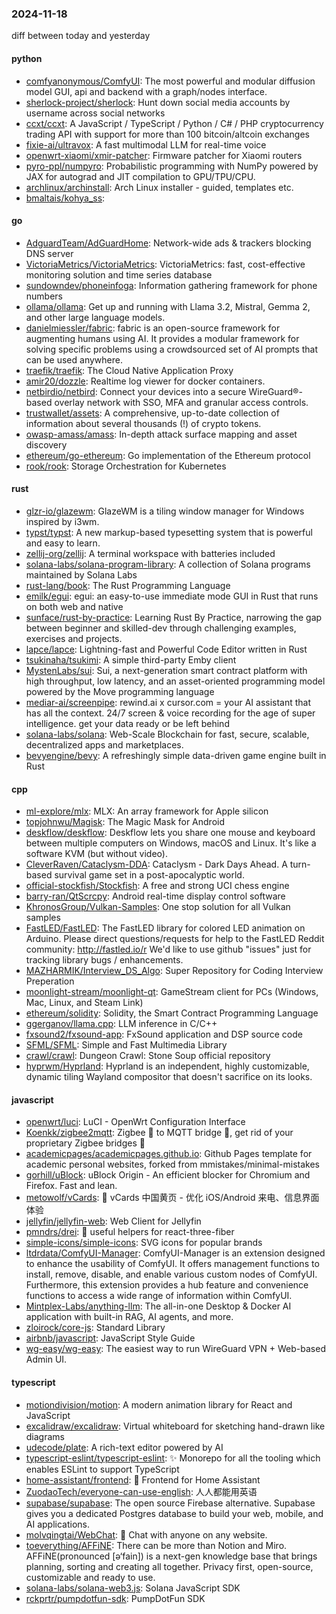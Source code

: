 ### 2024-11-18
diff between today and yesterday

#### python
* [comfyanonymous/ComfyUI](https://github.com/comfyanonymous/ComfyUI): The most powerful and modular diffusion model GUI, api and backend with a graph/nodes interface.
* [sherlock-project/sherlock](https://github.com/sherlock-project/sherlock): Hunt down social media accounts by username across social networks
* [ccxt/ccxt](https://github.com/ccxt/ccxt): A JavaScript / TypeScript / Python / C# / PHP cryptocurrency trading API with support for more than 100 bitcoin/altcoin exchanges
* [fixie-ai/ultravox](https://github.com/fixie-ai/ultravox): A fast multimodal LLM for real-time voice
* [openwrt-xiaomi/xmir-patcher](https://github.com/openwrt-xiaomi/xmir-patcher): Firmware patcher for Xiaomi routers
* [pyro-ppl/numpyro](https://github.com/pyro-ppl/numpyro): Probabilistic programming with NumPy powered by JAX for autograd and JIT compilation to GPU/TPU/CPU.
* [archlinux/archinstall](https://github.com/archlinux/archinstall): Arch Linux installer - guided, templates etc.
* [bmaltais/kohya_ss](https://github.com/bmaltais/kohya_ss): 

#### go
* [AdguardTeam/AdGuardHome](https://github.com/AdguardTeam/AdGuardHome): Network-wide ads & trackers blocking DNS server
* [VictoriaMetrics/VictoriaMetrics](https://github.com/VictoriaMetrics/VictoriaMetrics): VictoriaMetrics: fast, cost-effective monitoring solution and time series database
* [sundowndev/phoneinfoga](https://github.com/sundowndev/phoneinfoga): Information gathering framework for phone numbers
* [ollama/ollama](https://github.com/ollama/ollama): Get up and running with Llama 3.2, Mistral, Gemma 2, and other large language models.
* [danielmiessler/fabric](https://github.com/danielmiessler/fabric): fabric is an open-source framework for augmenting humans using AI. It provides a modular framework for solving specific problems using a crowdsourced set of AI prompts that can be used anywhere.
* [traefik/traefik](https://github.com/traefik/traefik): The Cloud Native Application Proxy
* [amir20/dozzle](https://github.com/amir20/dozzle): Realtime log viewer for docker containers.
* [netbirdio/netbird](https://github.com/netbirdio/netbird): Connect your devices into a secure WireGuard®-based overlay network with SSO, MFA and granular access controls.
* [trustwallet/assets](https://github.com/trustwallet/assets): A comprehensive, up-to-date collection of information about several thousands (!) of crypto tokens.
* [owasp-amass/amass](https://github.com/owasp-amass/amass): In-depth attack surface mapping and asset discovery
* [ethereum/go-ethereum](https://github.com/ethereum/go-ethereum): Go implementation of the Ethereum protocol
* [rook/rook](https://github.com/rook/rook): Storage Orchestration for Kubernetes

#### rust
* [glzr-io/glazewm](https://github.com/glzr-io/glazewm): GlazeWM is a tiling window manager for Windows inspired by i3wm.
* [typst/typst](https://github.com/typst/typst): A new markup-based typesetting system that is powerful and easy to learn.
* [zellij-org/zellij](https://github.com/zellij-org/zellij): A terminal workspace with batteries included
* [solana-labs/solana-program-library](https://github.com/solana-labs/solana-program-library): A collection of Solana programs maintained by Solana Labs
* [rust-lang/book](https://github.com/rust-lang/book): The Rust Programming Language
* [emilk/egui](https://github.com/emilk/egui): egui: an easy-to-use immediate mode GUI in Rust that runs on both web and native
* [sunface/rust-by-practice](https://github.com/sunface/rust-by-practice): Learning Rust By Practice, narrowing the gap between beginner and skilled-dev through challenging examples, exercises and projects.
* [lapce/lapce](https://github.com/lapce/lapce): Lightning-fast and Powerful Code Editor written in Rust
* [tsukinaha/tsukimi](https://github.com/tsukinaha/tsukimi): A simple third-party Emby client
* [MystenLabs/sui](https://github.com/MystenLabs/sui): Sui, a next-generation smart contract platform with high throughput, low latency, and an asset-oriented programming model powered by the Move programming language
* [mediar-ai/screenpipe](https://github.com/mediar-ai/screenpipe): rewind.ai x cursor.com = your AI assistant that has all the context. 24/7 screen & voice recording for the age of super intelligence. get your data ready or be left behind
* [solana-labs/solana](https://github.com/solana-labs/solana): Web-Scale Blockchain for fast, secure, scalable, decentralized apps and marketplaces.
* [bevyengine/bevy](https://github.com/bevyengine/bevy): A refreshingly simple data-driven game engine built in Rust

#### cpp
* [ml-explore/mlx](https://github.com/ml-explore/mlx): MLX: An array framework for Apple silicon
* [topjohnwu/Magisk](https://github.com/topjohnwu/Magisk): The Magic Mask for Android
* [deskflow/deskflow](https://github.com/deskflow/deskflow): Deskflow lets you share one mouse and keyboard between multiple computers on Windows, macOS and Linux. It's like a software KVM (but without video).
* [CleverRaven/Cataclysm-DDA](https://github.com/CleverRaven/Cataclysm-DDA): Cataclysm - Dark Days Ahead. A turn-based survival game set in a post-apocalyptic world.
* [official-stockfish/Stockfish](https://github.com/official-stockfish/Stockfish): A free and strong UCI chess engine
* [barry-ran/QtScrcpy](https://github.com/barry-ran/QtScrcpy): Android real-time display control software
* [KhronosGroup/Vulkan-Samples](https://github.com/KhronosGroup/Vulkan-Samples): One stop solution for all Vulkan samples
* [FastLED/FastLED](https://github.com/FastLED/FastLED): The FastLED library for colored LED animation on Arduino. Please direct questions/requests for help to the FastLED Reddit community: http://fastled.io/r We'd like to use github "issues" just for tracking library bugs / enhancements.
* [MAZHARMIK/Interview_DS_Algo](https://github.com/MAZHARMIK/Interview_DS_Algo): Super Repository for Coding Interview Preperation
* [moonlight-stream/moonlight-qt](https://github.com/moonlight-stream/moonlight-qt): GameStream client for PCs (Windows, Mac, Linux, and Steam Link)
* [ethereum/solidity](https://github.com/ethereum/solidity): Solidity, the Smart Contract Programming Language
* [ggerganov/llama.cpp](https://github.com/ggerganov/llama.cpp): LLM inference in C/C++
* [fxsound2/fxsound-app](https://github.com/fxsound2/fxsound-app): FxSound application and DSP source code
* [SFML/SFML](https://github.com/SFML/SFML): Simple and Fast Multimedia Library
* [crawl/crawl](https://github.com/crawl/crawl): Dungeon Crawl: Stone Soup official repository
* [hyprwm/Hyprland](https://github.com/hyprwm/Hyprland): Hyprland is an independent, highly customizable, dynamic tiling Wayland compositor that doesn't sacrifice on its looks.

#### javascript
* [openwrt/luci](https://github.com/openwrt/luci): LuCI - OpenWrt Configuration Interface
* [Koenkk/zigbee2mqtt](https://github.com/Koenkk/zigbee2mqtt): Zigbee 🐝 to MQTT bridge 🌉, get rid of your proprietary Zigbee bridges 🔨
* [academicpages/academicpages.github.io](https://github.com/academicpages/academicpages.github.io): Github Pages template for academic personal websites, forked from mmistakes/minimal-mistakes
* [gorhill/uBlock](https://github.com/gorhill/uBlock): uBlock Origin - An efficient blocker for Chromium and Firefox. Fast and lean.
* [metowolf/vCards](https://github.com/metowolf/vCards): 📡️ vCards 中国黄页 - 优化 iOS/Android 来电、信息界面体验
* [jellyfin/jellyfin-web](https://github.com/jellyfin/jellyfin-web): Web Client for Jellyfin
* [pmndrs/drei](https://github.com/pmndrs/drei): 🥉 useful helpers for react-three-fiber
* [simple-icons/simple-icons](https://github.com/simple-icons/simple-icons): SVG icons for popular brands
* [ltdrdata/ComfyUI-Manager](https://github.com/ltdrdata/ComfyUI-Manager): ComfyUI-Manager is an extension designed to enhance the usability of ComfyUI. It offers management functions to install, remove, disable, and enable various custom nodes of ComfyUI. Furthermore, this extension provides a hub feature and convenience functions to access a wide range of information within ComfyUI.
* [Mintplex-Labs/anything-llm](https://github.com/Mintplex-Labs/anything-llm): The all-in-one Desktop & Docker AI application with built-in RAG, AI agents, and more.
* [zloirock/core-js](https://github.com/zloirock/core-js): Standard Library
* [airbnb/javascript](https://github.com/airbnb/javascript): JavaScript Style Guide
* [wg-easy/wg-easy](https://github.com/wg-easy/wg-easy): The easiest way to run WireGuard VPN + Web-based Admin UI.

#### typescript
* [motiondivision/motion](https://github.com/motiondivision/motion): A modern animation library for React and JavaScript
* [excalidraw/excalidraw](https://github.com/excalidraw/excalidraw): Virtual whiteboard for sketching hand-drawn like diagrams
* [udecode/plate](https://github.com/udecode/plate): A rich-text editor powered by AI
* [typescript-eslint/typescript-eslint](https://github.com/typescript-eslint/typescript-eslint): ✨ Monorepo for all the tooling which enables ESLint to support TypeScript
* [home-assistant/frontend](https://github.com/home-assistant/frontend): 🍭 Frontend for Home Assistant
* [ZuodaoTech/everyone-can-use-english](https://github.com/ZuodaoTech/everyone-can-use-english): 人人都能用英语
* [supabase/supabase](https://github.com/supabase/supabase): The open source Firebase alternative. Supabase gives you a dedicated Postgres database to build your web, mobile, and AI applications.
* [molvqingtai/WebChat](https://github.com/molvqingtai/WebChat): 💬 Chat with anyone on any website.
* [toeverything/AFFiNE](https://github.com/toeverything/AFFiNE): There can be more than Notion and Miro. AFFiNE(pronounced [ə‘fain]) is a next-gen knowledge base that brings planning, sorting and creating all together. Privacy first, open-source, customizable and ready to use.
* [solana-labs/solana-web3.js](https://github.com/solana-labs/solana-web3.js): Solana JavaScript SDK
* [rckprtr/pumpdotfun-sdk](https://github.com/rckprtr/pumpdotfun-sdk): PumpDotFun SDK
